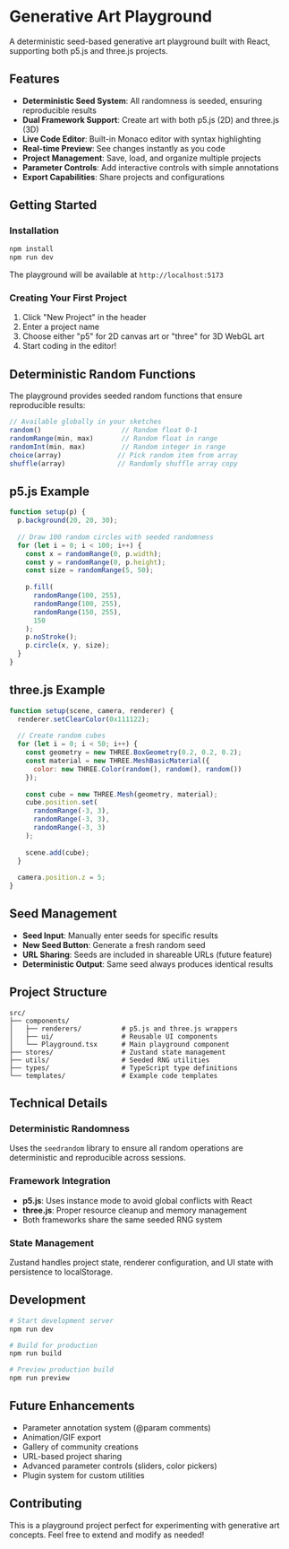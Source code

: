 # Generative Art Playground

A deterministic seed-based generative art playground built with React, supporting both p5.js and three.js projects.

## Features

- **Deterministic Seed System**: All randomness is seeded, ensuring reproducible results
- **Dual Framework Support**: Create art with both p5.js (2D) and three.js (3D)
- **Live Code Editor**: Built-in Monaco editor with syntax highlighting
- **Real-time Preview**: See changes instantly as you code
- **Project Management**: Save, load, and organize multiple projects
- **Parameter Controls**: Add interactive controls with simple annotations
- **Export Capabilities**: Share projects and configurations

## Getting Started

### Installation

```bash
npm install
npm run dev
```

The playground will be available at `http://localhost:5173`

### Creating Your First Project

1. Click "New Project" in the header
2. Enter a project name
3. Choose either "p5" for 2D canvas art or "three" for 3D WebGL art
4. Start coding in the editor!

## Deterministic Random Functions

The playground provides seeded random functions that ensure reproducible results:

```javascript
// Available globally in your sketches
random()                    // Random float 0-1
randomRange(min, max)       // Random float in range
randomInt(min, max)         // Random integer in range
choice(array)              // Pick random item from array
shuffle(array)             // Randomly shuffle array copy
```

## p5.js Example

```javascript
function setup(p) {
  p.background(20, 20, 30);
  
  // Draw 100 random circles with seeded randomness
  for (let i = 0; i < 100; i++) {
    const x = randomRange(0, p.width);
    const y = randomRange(0, p.height);
    const size = randomRange(5, 50);
    
    p.fill(
      randomRange(100, 255),
      randomRange(100, 255), 
      randomRange(150, 255),
      150
    );
    p.noStroke();
    p.circle(x, y, size);
  }
}
```

## three.js Example

```javascript
function setup(scene, camera, renderer) {
  renderer.setClearColor(0x111122);
  
  // Create random cubes
  for (let i = 0; i < 50; i++) {
    const geometry = new THREE.BoxGeometry(0.2, 0.2, 0.2);
    const material = new THREE.MeshBasicMaterial({
      color: new THREE.Color(random(), random(), random())
    });
    
    const cube = new THREE.Mesh(geometry, material);
    cube.position.set(
      randomRange(-3, 3),
      randomRange(-3, 3),
      randomRange(-3, 3)
    );
    
    scene.add(cube);
  }
  
  camera.position.z = 5;
}
```

## Seed Management

- **Seed Input**: Manually enter seeds for specific results
- **New Seed Button**: Generate a fresh random seed
- **URL Sharing**: Seeds are included in shareable URLs (future feature)
- **Deterministic Output**: Same seed always produces identical results

## Project Structure

```
src/
├── components/
│   ├── renderers/          # p5.js and three.js wrappers
│   ├── ui/                 # Reusable UI components
│   └── Playground.tsx      # Main playground component
├── stores/                 # Zustand state management
├── utils/                  # Seeded RNG utilities
├── types/                  # TypeScript type definitions
└── templates/              # Example code templates
```

## Technical Details

### Deterministic Randomness
Uses the `seedrandom` library to ensure all random operations are deterministic and reproducible across sessions.

### Framework Integration
- **p5.js**: Uses instance mode to avoid global conflicts with React
- **three.js**: Proper resource cleanup and memory management
- Both frameworks share the same seeded RNG system

### State Management
Zustand handles project state, renderer configuration, and UI state with persistence to localStorage.

## Development

```bash
# Start development server
npm run dev

# Build for production
npm run build

# Preview production build
npm run preview
```

## Future Enhancements

- Parameter annotation system (@param comments)
- Animation/GIF export
- Gallery of community creations
- URL-based project sharing
- Advanced parameter controls (sliders, color pickers)
- Plugin system for custom utilities

## Contributing

This is a playground project perfect for experimenting with generative art concepts. Feel free to extend and modify as needed!
